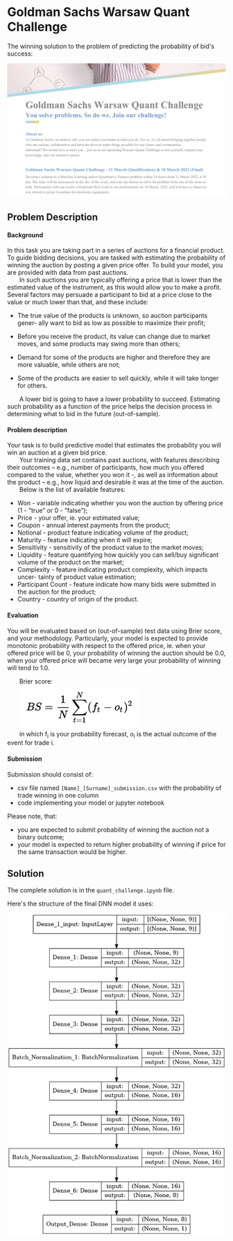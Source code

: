 # Goldman Sachs Warsaw Quant Challenge
The winning solution to the problem of predicting the probability of bid's success:

<img src='img/quant.png'>

## Problem Description

#### Background
In this task you are taking part in a series of auctions for a financial product.
To guide bidding decisions, you are tasked with estimating the probability of
winning the auction by posting a given price offer. To build your model, you
are provided with data from past auctions.<br>
&emsp;&emsp;In such auctions you are typically offering a price that is lower than the
estimated value of the instrument, as this would allow you to make a profit.
Several factors may persuade a participant to bid at a price close to the value
or much lower than that, and these include:

* The true value of the products is unknown, so auction participants gener-
ally want to bid as low as possible to maximize their profit;

* Before you receive the product, its value can change due to market moves,
and some products may swing more than others;

* Demand for some of the products are higher and therefore they are more
valuable, while others are not;

* Some of the products are easier to sell quickly, while it will take longer for
others.

&emsp;&emsp;A lower bid is going to have a lower probability to succeed. Estimating such
probability as a function of the price helps the decision process in determining
what to bid in the future (out-of-sample).

#### Problem description
Your task is to build predictive model that estimates the probability you will
win an auction at a given bid price.<br>
&emsp;&emsp;Your training data set contains past auctions, with features describing their
outcomes – e.g., number of participants, how much you offered compared to the
value, whether you won it -, as well as information about the product – e.g.,
how liquid and desirable it was at the time of the auction.<br>
&emsp;&emsp;Below is the list of available features:
* Won - variable indicating whether you won the auction by offering price
(1 - ”true” or 0 - ”false”);
* Price - your offer, ie. your estimated value;
* Coupon - annual interest payments from the product;
* Notional - product feature indicating volume of the product;
* Maturity - feature indicating when it will expire;
* Sensitivity - sensitivity of the product value to the market moves;
* Liquidity - feature quantifying how quickly you can sell/buy significant
volume of the product on the market;
* Complexity - feature indicating product complexity, which impacts uncer-
tainty of product value estimation;
* Participant Count - feature indicate how many bids were submitted in the
auction for the product;
* Country - country of origin of the product.

#### Evaluation
You will be evaluated based on (out-of-sample) test data using Brier score, and
your methodology. Particularly, your model is expected to provide monotonic
probability with respect to the offered price, ie. when your offered price will
be 0, your probability of winning the auction should be 0.0, when your offered
price will became very large your probability of winning will tend to 1.0.<br>

&emsp;&emsp;Brier score: <br>
&emsp;&emsp;<img src='img/brier-score.png'> <br>
&emsp;&emsp;in which f<sub>i</sub> is your probability forecast, o<sub>i</sub> is the actual outcome of the event for trade i.

#### Submission
Submission should consist of:
* csv file named `[Name]_[Surname]_submission.csv` with the probability of
trade winning in one column
* code implementing your model or jupyter notebook

Please note, that:
* you are expected to submit probability of winning the auction not a binary
outcome;
* your model is expected to return higher probability of winning if price for
the same transaction would be higher.

## Solution
The complete solution is in the `quant_challenge.ipynb` file.

Here's the structure of the final DNN model it uses:

<p align="center">
<img src='img/plot.png' width=600px>
</p>

